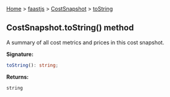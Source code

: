 [Home](./index) &gt; [faastjs](./faastjs.md) &gt; [CostSnapshot](./faastjs.costsnapshot.md) &gt; [toString](./faastjs.costsnapshot.tostring.md)

## CostSnapshot.toString() method

A summary of all cost metrics and prices in this cost snapshot.

<b>Signature:</b>

```typescript
toString(): string;
```
<b>Returns:</b>

`string`

